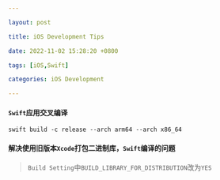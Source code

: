 ```yaml
---

layout: post

title: iOS Development Tips

date: 2022-11-02 15:28:20 +0800

tags: [iOS,Swift]

categories: iOS Development

---
```




#### `Swift`应用交叉编译

```shell
swift build -c release --arch arm64 --arch x86_64
```



#### 解决使用旧版本`Xcode`打包二进制库，`Swift`编译的问题

> `Build Setting`中`BUILD_LIBRARY_FOR_DISTRIBUTION`改为`YES`
